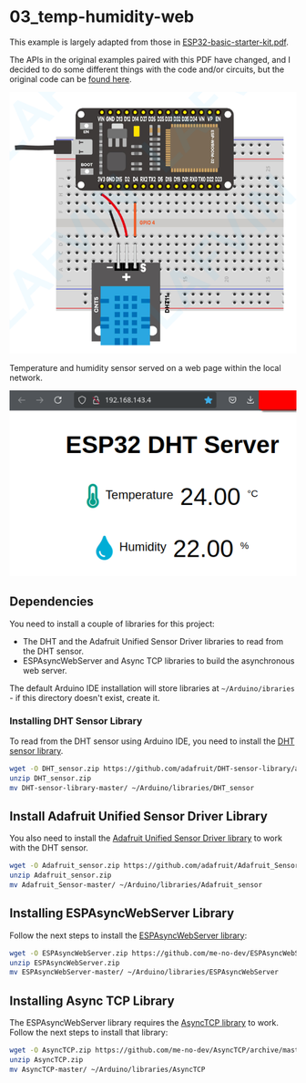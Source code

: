 # 03_temp-humidity-web

This example is largely adapted from those in [ESP32-basic-starter-kit.pdf](./ESP32-basic-starter-kit.pdf).

The APIs in the original examples paired with this PDF have changed, and I decided to do some different things with the code and/or circuits, but the original code can be [found here](https://www.dropbox.com/scl/fo/6znlij3eb23ih4jxcpv2w/AKvB1t9CCUgoVRVtGen8Yrw?rlkey=z84anl0hs940qf9fpl7l8q8q2&e=1&dl=0).

![schematic](./schematic.png)

Temperature and humidity sensor served on a web page within the local network.

![screenshot](./screenshot.png)

## Dependencies

You need to install a couple of libraries for this project:

* The DHT and the Adafruit Unified Sensor Driver libraries to read from the DHT sensor.
* ESPAsyncWebServer and Async TCP libraries to build the asynchronous web server.

The default Arduino IDE installation will store libraries at `~/Arduino/ibraries` - if this directory doesn't exist, create it.

### Installing DHT Sensor Library

To read from the DHT sensor using Arduino IDE, you need to install the [DHT sensor library](https://github.com/adafruit/DHT-sensor-library).

```bash
wget -O DHT_sensor.zip https://github.com/adafruit/DHT-sensor-library/archive/master.zip
unzip DHT_sensor.zip
mv DHT-sensor-library-master/ ~/Arduino/libraries/DHT_sensor
```

## Install Adafruit Unified Sensor Driver Library

You also need to install the [Adafruit Unified Sensor Driver library](https://github.com/adafruit/Adafruit_Sensor) to work with the DHT sensor.

```bash
wget -O Adafruit_sensor.zip https://github.com/adafruit/Adafruit_Sensor/archive/master.zip
unzip Adafruit_sensor.zip
mv Adafruit_Sensor-master/ ~/Arduino/libraries/Adafruit_sensor
```

## Installing ESPAsyncWebServer Library

Follow the next steps to install the [ESPAsyncWebServer library](https://github.com/me-no-dev/ESPAsyncWebServer):

```bash
wget -O ESPAsyncWebServer.zip https://github.com/me-no-dev/ESPAsyncWebServer/archive/master.zip
unzip ESPAsyncWebServer.zip
mv ESPAsyncWebServer-master/ ~/Arduino/libraries/ESPAsyncWebServer
```

## Installing Async TCP Library

The ESPAsyncWebServer library requires the [AsyncTCP library](https://github.com/me-no-dev/AsyncTCP) to work. Follow the next steps to install that library:

```bash
wget -O AsyncTCP.zip https://github.com/me-no-dev/AsyncTCP/archive/master.zip
unzip AsyncTCP.zip
mv AsyncTCP-master/ ~/Arduino/libraries/AsyncTCP
```
